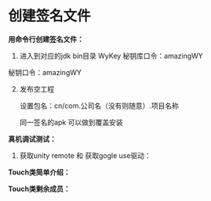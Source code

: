 

# 创建签名文件

**用命令行创建签名文件：**

1. 进入到对应的jdk bin目录
WyKey
秘钥库口令：amazingWY

秘钥口令：amazingWY

2. 发布空工程

    设置包名：cn/com.公司名（没有则随意）.项目名称

    同一签名的apk 可以做到覆盖安装



**真机调试测试：**
1. 获取unity remote 和 获取gogle use驱动：


**Touch类简单介绍：**

**Touch类剩余成员：**

